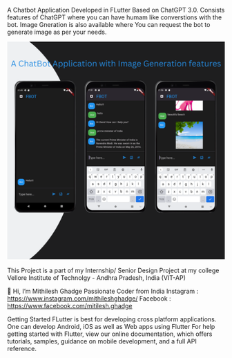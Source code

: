 A Chatbot Application Developed in FLutter Based on ChatGPT 3.0.
Consists features of ChatGPT where you can have humam like converstions with the bot.
Image Gneration is also available where You can request the bot to generate image as per your needs.


![Image alt text](https://github.com/cherryensign/FBOT/blob/c31ffdfcc3678f8b50539eaddfeb4505915f5ed1/screenshots/Chat%20Bot.png?raw=true)


This Project is a part of my Internship/ Senior Design Project at my college Vellore Institute of Technolgy - Andhra Pradesh, India (VIT-AP)

👋 Hi, I’m Mithilesh Ghadge
Passionate Coder from India
Instagram : https://www.instagram.com/mithileshghadge/
Facebook : https://www.facebook.com/mitilesh.ghadge

Getting Started
FLutter is best for developing cross platform applications. One can develop Android, iOS as well as Web apps using Flutter For help getting started with Flutter, view our online documentation, which offers tutorials, samples, guidance on mobile development, and a full API reference.
